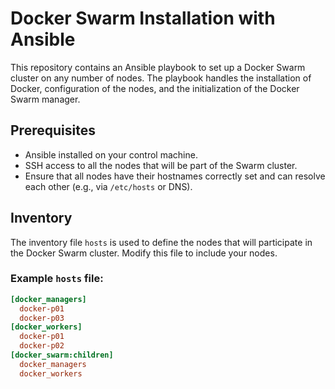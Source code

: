# Docker Swarm Installation with Ansible

This repository contains an Ansible playbook to set up a Docker Swarm cluster on any number of nodes. The playbook handles the installation of Docker, configuration of the nodes, and the initialization of the Docker Swarm manager.

## Prerequisites

- Ansible installed on your control machine.
- SSH access to all the nodes that will be part of the Swarm cluster.
- Ensure that all nodes have their hostnames correctly set and can resolve each other (e.g., via `/etc/hosts` or DNS).

## Inventory

The inventory file `hosts` is used to define the nodes that will participate in the Docker Swarm cluster. Modify this file to include your nodes.

### Example `hosts` file:

```ini
[docker_managers]
  docker-p01
  docker-p03
[docker_workers]
  docker-p01
  docker-p02
[docker_swarm:children]
  docker_managers
  docker_workers
